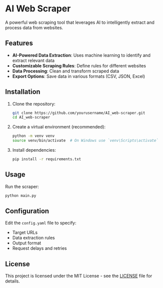 # AI Web Scraper

A powerful web scraping tool that leverages AI to intelligently extract and process data from websites.

## Features

- **AI-Powered Data Extraction**: Uses machine learning to identify and extract relevant data
- **Customizable Scraping Rules**: Define rules for different websites
- **Data Processing**: Clean and transform scraped data
- **Export Options**: Save data in various formats (CSV, JSON, Excel)

## Installation

1. Clone the repository:
   ```bash
   git clone https://github.com/yourusername/AI_web-scraper.git
   cd AI_web-scraper
   ```

2. Create a virtual environment (recommended):
   ```bash
   python -m venv venv
   source venv/bin/activate  # On Windows use `venv\Scripts\activate`
   ```

3. Install dependencies:
   ```bash
   pip install -r requirements.txt
   ```

## Usage

Run the scraper:
   ```bash
   python main.py
   ```

## Configuration

Edit the `config.yaml` file to specify:
- Target URLs
- Data extraction rules
- Output format
- Request delays and retries


## License

This project is licensed under the MIT License - see the [LICENSE](LICENSE) file for details.
